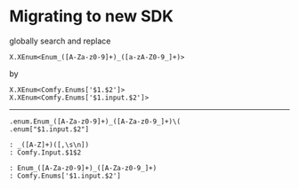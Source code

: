 # Migrating to new SDK


globally search and replace

```
X.XEnum<Enum_([A-Za-z0-9]+)_([a-zA-Z0-9_]+)>
```
by
```
X.XEnum<Comfy.Enums['$1.$2']>
X.XEnum<Comfy.Enums['$1.input.$2']>
```

-----------


<!-- ui.enum.Enum_LatentUpscale_crop -->
<!-- "Comfy.Base.LatentUpscale.input.crop" -->
```
.enum.Enum_([A-Za-z0-9]+)_([A-Za-z0-9_]+)\(
.enum["$1.input.$2"]

```


```
: _([A-Z]+)([,\s\n])
: Comfy.Input.$1$2
```


```
: Enum_([A-Za-z0-9]+)_([A-Za-z0-9_]+)
: Comfy.Enums['$1.input.$2']